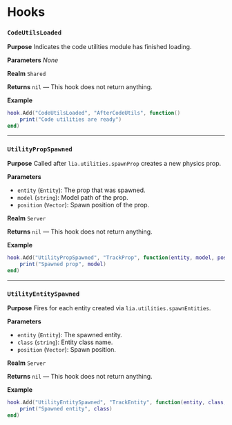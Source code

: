 # Hooks

### `CodeUtilsLoaded`

**Purpose**
Indicates the code utilities module has finished loading.

**Parameters**
_None_

**Realm**
`Shared`

**Returns**
`nil` — This hook does not return anything.

**Example**
```lua
hook.Add("CodeUtilsLoaded", "AfterCodeUtils", function()
    print("Code utilities are ready")
end)
```

---

### `UtilityPropSpawned`

**Purpose**
Called after `lia.utilities.spawnProp` creates a new physics prop.

**Parameters**
* `entity` (`Entity`): The prop that was spawned.
* `model` (`string`): Model path of the prop.
* `position` (`Vector`): Spawn position of the prop.

**Realm**
`Server`

**Returns**
`nil` — This hook does not return anything.

**Example**
```lua
hook.Add("UtilityPropSpawned", "TrackProp", function(entity, model, position)
    print("Spawned prop", model)
end)
```

---

### `UtilityEntitySpawned`

**Purpose**
Fires for each entity created via `lia.utilities.spawnEntities`.

**Parameters**
* `entity` (`Entity`): The spawned entity.
* `class` (`string`): Entity class name.
* `position` (`Vector`): Spawn position.

**Realm**
`Server`

**Returns**
`nil` — This hook does not return anything.

**Example**
```lua
hook.Add("UtilityEntitySpawned", "TrackEntity", function(entity, class, position)
    print("Spawned entity", class)
end)
```
